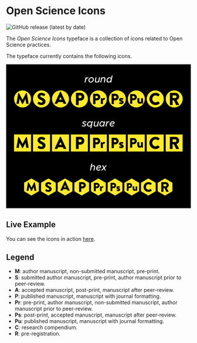 # Open Science Icons

![GitHub release (latest by date)](https://img.shields.io/github/v/release/stefanocoretta/open-science-icons)

The *Open Science Icons* typeface is a collection of icons related to Open Science practices.

The typeface currently contains the following icons.

![Image showcasing the icons](icons-showcase.png)

## Live Example

You can see the icons in action [here](https://stefanocoretta.github.io/output/).

## Legend

- **M**: author manuscript, non-submitted manuscript, pre-print.
- **S**: submitted author manuscript, pre-print, author manuscript prior to peer-review.
- **A**: accepted manuscript, post-print, manuscript after peer-review.
- **P**: published manuscript, manuscript with journal formatting.
- **Pr**: pre-print, author manuscript, non-submitted manuscript, author manuscript prior to peer-review.
- **Ps**: post-print, accepted manuscript, manuscript after peer-review.
- **Pu**: published manuscript, manuscript with journal formatting.
- **C**: research compendium.
- **R**: pre-registration.
